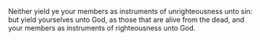 Neither yield ye your members as instruments of unrighteousness unto sin: but yield yourselves unto God, as those that are alive from the dead, and your members as instruments of righteousness unto God.
